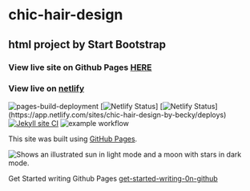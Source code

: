 # chic-hair-design
## html project by Start Bootstrap
###  View live site on Github Pages [HERE](https://chic-hair-design-by-becky.netlify.app/)
###  View live on [netlify](https://chic-hair-design-by-becky.netlify.app)

![pages-build-deployment](https://github.com/SOliv1/chic-hair-design/actions/workflows/pages/pages-build-deployment/badge.svg)
[![Netlify Status](https://api.netlify.com/api/v1/badges/0e460053-a8cc-4143-b491-b12840c80a6a/deploy-status)]
[![Netlify Status](https://api.netlify.com/api/v1/badges/0e460053-a8cc-4143-b491-b12840c80a6a/deploy-status?branch=master.)](https://app.netlify.com/sites/chic-hair-design-by-becky/deploys)
[![Jekyll site CI](https://github.com/SOliv1/chic-hair-design/actions/workflows/jekyll-docker.yml/badge.svg)](https://github.com/SOliv1/chic-hair-design/actions/workflows/jekyll-docker.yml)
![example workflow](https://github.com/github/docs/actions/workflows/main.yml/badge.svg)

This site was built using [GitHub Pages](https://pages.github.com/).

<picture>
  <source media="(prefers-color-scheme: dark)" srcset="https://user-images.githubusercontent.com/25423296/163456776-7f95b81a-f1ed-45f7-b7ab-8fa810d529fa.png">
  <source media="(prefers-color-scheme: light)" srcset="https://user-images.githubusercontent.com/25423296/163456779-a8556205-d0a5-45e2-ac17-42d089e3c3f8.png">
  <img alt="Shows an illustrated sun in light mode and a moon with stars in dark mode." src="https://user-images.githubusercontent.com/25423296/163456779-a8556205-d0a5-45e2-ac17-42d089e3c3f8.png">
</picture>

Get Started writing Github Pages [get-started-writing-0n-github](https://docs.github.com/en/get-started/writing-on-github/getting-started-with-writing-and-formatting-on-github/basic-writing-and-formatting-syntax#images)

